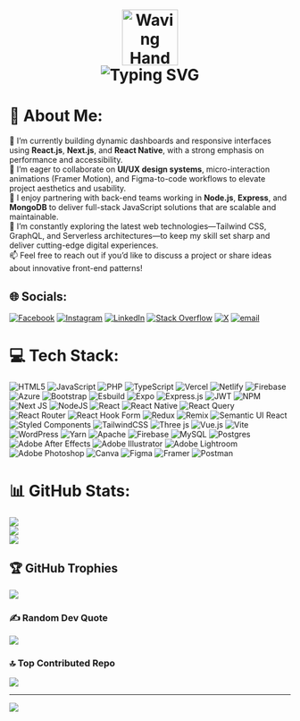<h1 align="center">
  <img
    src="https://media.giphy.com/media/hvRJCLFzcasrR4ia7z/giphy.gif"
    width="100"
    alt="Waving Hand"
  />
  <br/>
  <img
    src="https://readme-typing-svg.herokuapp.com?font=Fira+Code&size=20&pause=1500&color=61DAFB&background=00000000&width=700&lines=👋+Hello,+I%27m+Mordecai+Mathenge.;🌟+Front-End+Developer+%7C+React.js,+Next.js,+React+Native.;📱+Mobile+App+Creator+%28Android+%2F+iOS%29+with+React+Native.;🎨+UI%2FUX+Designer+%26+User-Centered+Advocate.;💻+Node.js+%26+API+Integration+Explorer.;🚀+Always+Learning+|+Always+Evolving."
    alt="Typing SVG"
  />
</h1>



# 💫 About Me:
🔭 I’m currently building dynamic dashboards and responsive interfaces using **React.js**, **Next.js**, and **React Native**, with a strong emphasis on performance and accessibility.  <br>👯 I’m eager to collaborate on **UI/UX design systems**, micro-interaction animations (Framer Motion), and Figma-to-code workflows to elevate project aesthetics and usability.  <br>🤝 I enjoy partnering with back-end teams working in **Node.js**, **Express**, and **MongoDB** to deliver full-stack JavaScript solutions that are scalable and maintainable.  <br>🌱 I’m constantly exploring the latest web technologies—Tailwind CSS, GraphQL, and Serverless architectures—to keep my skill set sharp and deliver cutting-edge digital experiences.  <br>📫 Feel free to reach out if you’d like to discuss a project or share ideas about innovative front-end patterns!


## 🌐 Socials:
[![Facebook](https://img.shields.io/badge/Facebook-%231877F2.svg?logo=Facebook&logoColor=white)](https://facebook.com/https://facebook.com/mordecai.mathenge) [![Instagram](https://img.shields.io/badge/Instagram-%23E4405F.svg?logo=Instagram&logoColor=white)](https://instagram.com/https://instagram.com/mordy_junior) [![LinkedIn](https://img.shields.io/badge/LinkedIn-%230077B5.svg?logo=linkedin&logoColor=white)](https://linkedin.com/in/https://linkedin.com/in/mordecai-mathenge-b097bb1b5) [![Stack Overflow](https://img.shields.io/badge/-Stackoverflow-FE7A16?logo=stack-overflow&logoColor=white)](https://stackoverflow.com/users/22675235) [![X](https://img.shields.io/badge/X-black.svg?logo=X&logoColor=white)](https://x.com/https://twitter.com/@mordecai_j_m) [![email](https://img.shields.io/badge/Email-D14836?logo=gmail&logoColor=white)](mailto:mathengemordecai@gmail.com) 

# 💻 Tech Stack:
![HTML5](https://img.shields.io/badge/html5-%23E34F26.svg?style=plastic&logo=html5&logoColor=white) ![JavaScript](https://img.shields.io/badge/javascript-%23323330.svg?style=plastic&logo=javascript&logoColor=%23F7DF1E) ![PHP](https://img.shields.io/badge/php-%23777BB4.svg?style=plastic&logo=php&logoColor=white) ![TypeScript](https://img.shields.io/badge/typescript-%23007ACC.svg?style=plastic&logo=typescript&logoColor=white) ![Vercel](https://img.shields.io/badge/vercel-%23000000.svg?style=plastic&logo=vercel&logoColor=white) ![Netlify](https://img.shields.io/badge/netlify-%23000000.svg?style=plastic&logo=netlify&logoColor=#00C7B7) ![Firebase](https://img.shields.io/badge/firebase-%23039BE5.svg?style=plastic&logo=firebase) ![Azure](https://img.shields.io/badge/azure-%230072C6.svg?style=plastic&logo=microsoftazure&logoColor=white) ![Bootstrap](https://img.shields.io/badge/bootstrap-%238511FA.svg?style=plastic&logo=bootstrap&logoColor=white) ![Esbuild](https://img.shields.io/badge/esbuild-%23FFCF00.svg?style=plastic&logo=esbuild&logoColor=black) ![Expo](https://img.shields.io/badge/expo-1C1E24?style=plastic&logo=expo&logoColor=#D04A37) ![Express.js](https://img.shields.io/badge/express.js-%23404d59.svg?style=plastic&logo=express&logoColor=%2361DAFB) ![JWT](https://img.shields.io/badge/JWT-black?style=plastic&logo=JSON%20web%20tokens) ![NPM](https://img.shields.io/badge/NPM-%23CB3837.svg?style=plastic&logo=npm&logoColor=white) ![Next JS](https://img.shields.io/badge/Next-black?style=plastic&logo=next.js&logoColor=white) ![NodeJS](https://img.shields.io/badge/node.js-6DA55F?style=plastic&logo=node.js&logoColor=white) ![React](https://img.shields.io/badge/react-%2320232a.svg?style=plastic&logo=react&logoColor=%2361DAFB) ![React Native](https://img.shields.io/badge/react_native-%2320232a.svg?style=plastic&logo=react&logoColor=%2361DAFB) ![React Query](https://img.shields.io/badge/-React%20Query-FF4154?style=plastic&logo=react%20query&logoColor=white) ![React Router](https://img.shields.io/badge/React_Router-CA4245?style=plastic&logo=react-router&logoColor=white) ![React Hook Form](https://img.shields.io/badge/React%20Hook%20Form-%23EC5990.svg?style=plastic&logo=reacthookform&logoColor=white) ![Redux](https://img.shields.io/badge/redux-%23593d88.svg?style=plastic&logo=redux&logoColor=white) ![Remix](https://img.shields.io/badge/remix-%23000.svg?style=plastic&logo=remix&logoColor=white) ![Semantic UI React](https://img.shields.io/badge/Semantic%20UI%20React-%2335BDB2.svg?style=plastic&logo=SemanticUIReact&logoColor=white) ![Styled Components](https://img.shields.io/badge/styled--components-DB7093?style=plastic&logo=styled-components&logoColor=white) ![TailwindCSS](https://img.shields.io/badge/tailwindcss-%2338B2AC.svg?style=plastic&logo=tailwind-css&logoColor=white) ![Three js](https://img.shields.io/badge/threejs-black?style=plastic&logo=three.js&logoColor=white) ![Vue.js](https://img.shields.io/badge/vue.js-%2335495e.svg?style=plastic&logo=vuedotjs&logoColor=%234FC08D) ![Vite](https://img.shields.io/badge/vite-%23646CFF.svg?style=plastic&logo=vite&logoColor=white) ![WordPress](https://img.shields.io/badge/WordPress-%23117AC9.svg?style=plastic&logo=WordPress&logoColor=white) ![Yarn](https://img.shields.io/badge/yarn-%232C8EBB.svg?style=plastic&logo=yarn&logoColor=white) ![Apache](https://img.shields.io/badge/apache-%23D42029.svg?style=plastic&logo=apache&logoColor=white) ![Firebase](https://img.shields.io/badge/firebase-a08021?style=plastic&logo=firebase&logoColor=ffcd34) ![MySQL](https://img.shields.io/badge/mysql-4479A1.svg?style=plastic&logo=mysql&logoColor=white) ![Postgres](https://img.shields.io/badge/postgres-%23316192.svg?style=plastic&logo=postgresql&logoColor=white) ![Adobe After Effects](https://img.shields.io/badge/Adobe%20After%20Effects-9999FF.svg?style=plastic&logo=Adobe%20After%20Effects&logoColor=white) ![Adobe Illustrator](https://img.shields.io/badge/adobe%20illustrator-%23FF9A00.svg?style=plastic&logo=adobe%20illustrator&logoColor=white) ![Adobe Lightroom](https://img.shields.io/badge/Adobe%20Lightroom-31A8FF.svg?style=plastic&logo=Adobe%20Lightroom&logoColor=white) ![Adobe Photoshop](https://img.shields.io/badge/adobe%20photoshop-%2331A8FF.svg?style=plastic&logo=adobe%20photoshop&logoColor=white) ![Canva](https://img.shields.io/badge/Canva-%2300C4CC.svg?style=plastic&logo=Canva&logoColor=white) ![Figma](https://img.shields.io/badge/figma-%23F24E1E.svg?style=plastic&logo=figma&logoColor=white) ![Framer](https://img.shields.io/badge/Framer-black?style=plastic&logo=framer&logoColor=blue) ![Postman](https://img.shields.io/badge/Postman-FF6C37?style=plastic&logo=postman&logoColor=white)
# 📊 GitHub Stats:
![](https://github-readme-stats.vercel.app/api?username=morde2002&theme=transparent&hide_border=true&include_all_commits=false&count_private=false)<br/>
![](https://nirzak-streak-stats.vercel.app/?user=morde2002&theme=transparent&hide_border=true)<br/>
![](https://github-readme-stats.vercel.app/api/top-langs/?username=morde2002&theme=transparent&hide_border=true&include_all_commits=false&count_private=false&layout=compact)

## 🏆 GitHub Trophies
![](https://github-profile-trophy.vercel.app/?username=morde2002&theme=buefy&no-frame=true&no-bg=false&margin-w=4)

### ✍️ Random Dev Quote
![](https://quotes-github-readme.vercel.app/api?type=horizontal&theme=tokyonight)

### 🔝 Top Contributed Repo
![](https://github-contributor-stats.vercel.app/api?username=morde2002&limit=5&theme=vision-friendly-dark&combine_all_yearly_contributions=true)

---
[![](https://visitcount.itsvg.in/api?id=morde2002&icon=4&color=1)](https://visitcount.itsvg.in)

<!-- Proudly created with GPRM ( https://gprm.itsvg.in ) -->
